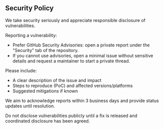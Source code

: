 ## Security Policy

We take security seriously and appreciate responsible disclosure of vulnerabilities.

Reporting a vulnerability:
- Prefer GitHub Security Advisories: open a private report under the "Security" tab of the repository.
- If you cannot use advisories, open a minimal issue without sensitive details and request a maintainer to start a private thread.

Please include:
- A clear description of the issue and impact
- Steps to reproduce (PoC) and affected versions/platforms
- Suggested mitigations if known

We aim to acknowledge reports within 3 business days and provide status updates until resolution.

Do not disclose vulnerabilities publicly until a fix is released and coordinated disclosure has been agreed.


